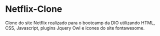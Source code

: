 # Netflix-Clone

Clone do site Netflix realizado para o bootcamp da DIO utilizando HTML, CSS, Javascript, plugins Jquery Owl e icones do site fontawesome.